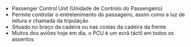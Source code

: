 - Passenger Control Unit (Unidade de Controlo do Passengeiro)
- Permite controlar o entretenimento do passageiro, assim como a luz de leitura e chamada da tripulação
- Situado no braço da cadeira ou nas costas da cadeira da frente
- Muitos dos aviões hoje em dia, o PCU é um ecrã táctil em todos os assentos